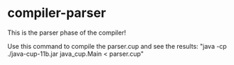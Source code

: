   # compiler-parser
  This is the parser phase of the compiler!

  Use this command to compile the parser.cup and see the results:
  "java -cp ./java-cup-11b.jar java_cup.Main  < parser.cup"
